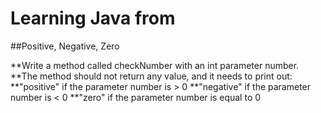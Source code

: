 # Learning Java from
##Positive, Negative, Zero

**Write a method called checkNumber with an int parameter number.
**The method should not return any value, and it needs to print out:
**"positive" if the parameter number is > 0
**"negative" if the parameter number is < 0
**"zero" if the parameter number is equal to 0
